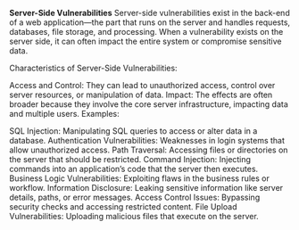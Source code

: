 **Server-Side Vulnerabilities**
Server-side vulnerabilities exist in the back-end of a web application—the part that runs on the server and handles requests, databases, file storage, and processing. When a vulnerability exists on the server side, it can often impact the entire system or compromise sensitive data.

Characteristics of Server-Side Vulnerabilities:

Access and Control: They can lead to unauthorized access, control over server resources, or manipulation of data.
Impact: The effects are often broader because they involve the core server infrastructure, impacting data and multiple users.
Examples:

SQL Injection: Manipulating SQL queries to access or alter data in a database.
Authentication Vulnerabilities: Weaknesses in login systems that allow unauthorized access.
Path Traversal: Accessing files or directories on the server that should be restricted.
Command Injection: Injecting commands into an application’s code that the server then executes.
Business Logic Vulnerabilities: Exploiting flaws in the business rules or workflow.
Information Disclosure: Leaking sensitive information like server details, paths, or error messages.
Access Control Issues: Bypassing security checks and accessing restricted content.
File Upload Vulnerabilities: Uploading malicious files that execute on the server.
